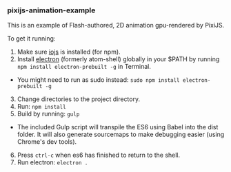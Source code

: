 ### pixijs-animation-example

This is an example of Flash-authored, 2D animation gpu-rendered by PixiJS.

To get it running:

1. Make sure [iojs](https://iojs.org/en/index.html) is installed (for npm).
2. Install [electron](https://github.com/atom/electron/tree/master/docs) (formerly atom-shell) globally in your $PATH by running `npm install electron-prebuilt -g` in Terminal.
  * You might need to run as sudo instead: `sudo npm install electron-prebuilt -g`
3. Change directories to the project directory.
4. Run: `npm install`
5. Build by running: `gulp`
  * The included Gulp script will transpile the ES6 using Babel into the dist folder. It will also generate sourcemaps to make debugging easier (using Chrome's dev tools).
6. Press `ctrl-c` when es6 has finished to return to the shell.
7. Run electron: `electron .`
